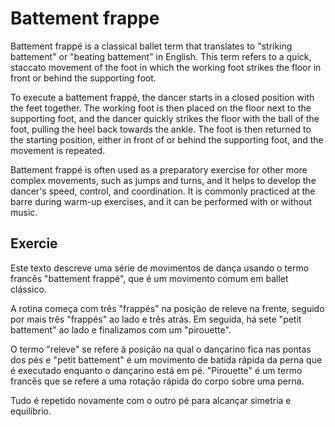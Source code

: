# Battement frappe

Battement frappé is a classical ballet term that translates to "striking battement" or "beating battement" in English. This term refers to a quick, staccato movement of the foot in which the working foot strikes the floor in front or behind the supporting foot.

To execute a battement frappé, the dancer starts in a closed position with the feet together. The working foot is then placed on the floor next to the supporting foot, and the dancer quickly strikes the floor with the ball of the foot, pulling the heel back towards the ankle. The foot is then returned to the starting position, either in front of or behind the supporting foot, and the movement is repeated.

Battement frappé is often used as a preparatory exercise for other more complex movements, such as jumps and turns, and it helps to develop the dancer's speed, control, and coordination. It is commonly practiced at the barre during warm-up exercises, and it can be performed with or without music.

## **Exercie**

Este texto descreve uma série de movimentos de dança usando o termo francês "battement frappé", que é um movimento comum em ballet clássico.

A rotina começa com três "frappés" na posição de releve na frente, seguido por mais três "frappés" ao lado e três atrás. Em seguida, há sete "petit battement" ao lado e finalizamos com um "pirouette".

O termo "releve" se refere à posição na qual o dançarino fica nas pontas dos pés e "petit battement" é um movimento de batida rápida da perna que é executado enquanto o dançarino está em pé. "Pirouette" é um termo francês que se refere a uma rotação rápida do corpo sobre uma perna.

Tudo é repetido novamente com o outro pé para alcançar simetria e equilíbrio.

